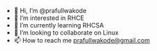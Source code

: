 - 👋 Hi, I’m @prafullwakode
- 👀 I’m interested in RHCE
- 🌱 I’m currently learning RHCSA
- 💞️ I’m looking to collaborate on Linux
- 📫 How to reach me prafullwakode@gmail.com

<!---
prafullwakode/prafullwakode is a ✨ special ✨ repository because its `README.md` (this file) appears on your GitHub profile.
You can click the Preview link to take a look at your changes.
--->
